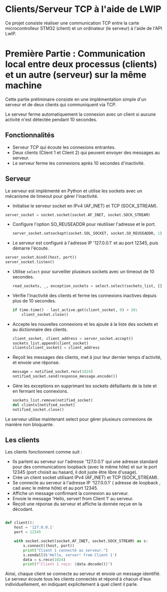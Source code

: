 # Clients/Serveur TCP à l'aide de LWIP

Ce projet consiste réaliser une communication TCP entre la carte microcontrolleur STM32 (client) et un ordinateur (le serveur) à l'aide de l'API LwIP. 


# Première Partie : Communication local entre deux processus (clients) et un autre (serveur) sur la même machine 

Cette partie préliminaire consiste en une implémentation simple d'un serveur et de deux clients qui communiquent via TCP. 

Le serveur ferme automatiquement la connexion avec un client si aucune activité n'est détectée pendant 10 secondes.

## Fonctionnalités

- Serveur TCP qui écoute les connexions entrantes.
- Deux clients (Client 1 et Client 2) qui peuvent envoyer des messages au serveur.
- Le serveur ferme les connexions après 10 secondes d'inactivité.

## Serveur

Le serveur est implémenté en Python et utilise les sockets avec un mécanisme de timeout pour gérer l'inactivité.

 - Initialise le serveur socket en IPv4 (AF_INET) et TCP (SOCK_STREAM).
  ```python
  server_socket = socket.socket(socket.AF_INET, socket.SOCK_STREAM)
  ```
  
- Configure l'option SO_REUSEADDR pour réutiliser l'adresse et le port.
  ```python
  server_socket.setsockopt(socket.SOL_SOCKET, socket.SO_REUSEADDR, 1)
  ```

-  Le serveur  est configuré à l'adresse IP '127.0.0.1' et au port 12345, puis démarre l'écoute.
  ```python
  server_socket.bind((host, port))
  server_socket.listen()
  ```

- Utilise `select` pour surveiller plusieurs sockets avec un timeout de 10 secondes.
  ```python
  read_sockets, _, exception_sockets = select.select(sockets_list, [], sockets_list, 10)
  ```

- Vérifie l'inactivité des clients et ferme les connexions inactives depuis plus de 10 secondes.
  ```python
  if time.time() - last_active.get(client_socket, 0) > 10:
      client_socket.close()
  ```

- Accepte les nouvelles connexions et les ajoute à la liste des sockets et au dictionnaire des clients.
  ```python
  client_socket, client_address = server_socket.accept()
  sockets_list.append(client_socket)
  clients[client_socket] = client_address
  ```

- Reçoit les messages des clients, met à jour leur dernier temps d'activité, et envoie une réponse.
  ```python
  message = notified_socket.recv(1024)
  notified_socket.send(response_message.encode())
  ```

- Gère les exceptions en supprimant les sockets défaillants de la liste et en fermant les connexions.
  ```python
  sockets_list.remove(notified_socket)
  del clients[notified_socket]
  notified_socket.close()
  ```
Le serveur utilise maintenant select pour gérer plusieurs connexions de manière non bloquante.

## Les clients 

Les clients fonctionnent comme suit : 

- Ils parlent au serveur sur l'adresse '127.0.0.1' qui une adresse standard pour des communications loopback (avec le même hôte) et sur le port 12345 (port choisit au hasard, il doit juste être libre d'usage).
- Crée un client socket utilisant IPv4 (AF_INET) et TCP (SOCK_STREAM).
- Se connecte au serveur à l'adresse IP '127.0.0.1' ( adresse de loopback , cad avec le même hôte) et au port 12345.
- Affiche un message confirmant la connexion au serveur.
- Envoie le message 'Hello, server! from Client 1' au serveur.
- Reçoit une réponse du serveur et affiche la donnée reçue en la décodant.
```python

def client():
    host = '127.0.0.1'
    port = 12345

    with socket.socket(socket.AF_INET, socket.SOCK_STREAM) as s:
        s.connect((host, port))
        print("Client 1 connecté au serveur.")
        s.sendall(b'Hello, server! from Client 1')
        data = s.recv(1024)
        print(f"Client 1 reçu: {data.decode()}")
```
Ainsi, chaque client se connecte au serveur et envoie un message identifié. Le serveur écoute tous les clients connectés et répond à chacun d'eux individuellement, en indiquant explicitement à quel client il parle. 
